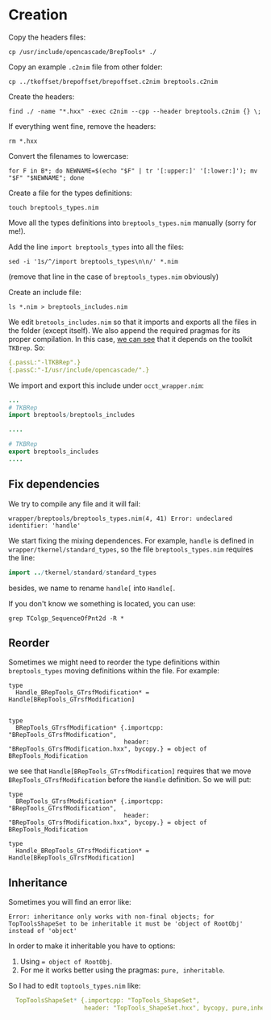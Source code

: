 # Creation
Copy the headers files:
```
cp /usr/include/opencascade/BrepTools* ./
```

Copy an example `.c2nim` file from other folder:
```
cp ../tkoffset/brepoffset/brepoffset.c2nim breptools.c2nim
```

Create the headers:
```
find ./ -name "*.hxx" -exec c2nim --cpp --header breptools.c2nim {} \;
```

If everything went fine, remove the headers:
```
rm *.hxx
```

Convert the filenames to lowercase:
```
for F in B*; do NEWNAME=$(echo "$F" | tr '[:upper:]' '[:lower:]'); mv "$F" "$NEWNAME"; done
```

Create a file for the types definitions:
```
touch breptools_types.nim
```

Move all the types definitions into `breptools_types.nim` manually (sorry for me!).

Add the line `import breptools_types` into all the files:
```
sed -i '1s/^/import breptools_types\n\n/' *.nim 
```
(remove that line in the case of `breptools_types.nim` obviously)

Create an include file:
```
ls *.nim > breptools_includes.nim
```

We edit `bretools_includes.nim` so that it imports and exports all the files in the folder (except itself). We also append the required pragmas for its proper compilation. In this case, [we can see](https://dev.opencascade.org/doc/refman/html/class_b_rep_tools.html) that it depends on the toolkit `TKBrep`. So:
```nim
{.passL:"-lTKBRep".}
{.passC:"-I/usr/include/opencascade/".}
```

We import and export this include under `occt_wrapper.nim`:
```nim
...
# TKBRep
import breptools/breptools_includes

....

# TKBRep
export breptools_includes
....
```


## Fix dependencies
We try to compile any file and it will fail:
```
wrapper/breptools/breptools_types.nim(4, 41) Error: undeclared identifier: 'handle'
```
We start fixing the mixing dependences. For example, `handle` is defined in `wrapper/tkernel/standard_types`, so the file `breptools_types.nim` requires the line:
```nim
import ../tkernel/standard/standard_types
```
besides, we name to rename `handle[`  into `Handle[`.

If you don't know we something is located, you can use:
```
grep TColgp_SequenceOfPnt2d -R *
```

## Reorder
Sometimes we might need to reorder the type definitions within `breptools_types` moving definitions within the file. For example:
```
type
  Handle_BRepTools_GTrsfModification* = Handle[BRepTools_GTrsfModification]


type
  BRepTools_GTrsfModification* {.importcpp: "BRepTools_GTrsfModification",
                                header: "BRepTools_GTrsfModification.hxx", bycopy.} = object of BRepTools_Modification
```
we see that `Handle[BRepTools_GTrsfModification]` requires that we move `BRepTools_GTrsfModification` before the `Handle` definition. So we will put:
```
type
  BRepTools_GTrsfModification* {.importcpp: "BRepTools_GTrsfModification",
                                header: "BRepTools_GTrsfModification.hxx", bycopy.} = object of BRepTools_Modification

type
  Handle_BRepTools_GTrsfModification* = Handle[BRepTools_GTrsfModification]
```

## Inheritance
Sometimes you will find an error like:
```
Error: inheritance only works with non-final objects; for TopToolsShapeSet to be inheritable it must be 'object of RootObj' instead of 'object'
```
In order to make it inheritable you have to options:
1. Using `= object of RootObj`. 
2. For me it works better using the pragmas: `pure, inheritable`.

So I had to edit `toptools_types.nim` like:
```nim
  TopToolsShapeSet* {.importcpp: "TopTools_ShapeSet",
                     header: "TopTools_ShapeSet.hxx", bycopy, pure,inheritable.} = object 
```
